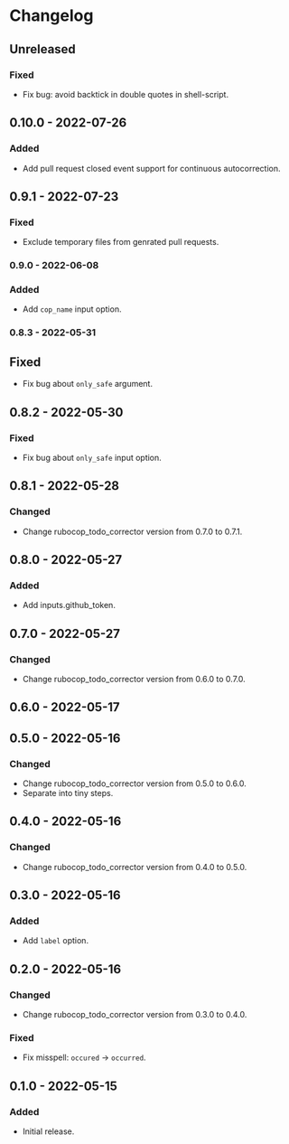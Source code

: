 # Changelog

## Unreleased

### Fixed

- Fix bug: avoid backtick in double quotes in shell-script.

## 0.10.0 - 2022-07-26

### Added

- Add pull request closed event support for continuous autocorrection.

## 0.9.1 - 2022-07-23

### Fixed

- Exclude temporary files from genrated pull requests.

### 0.9.0 - 2022-06-08

### Added

- Add `cop_name` input option.

### 0.8.3 - 2022-05-31

## Fixed

- Fix bug about `only_safe` argument.

## 0.8.2 - 2022-05-30

### Fixed

- Fix bug about `only_safe` input option.

## 0.8.1 - 2022-05-28

### Changed

- Change rubocop_todo_corrector version from 0.7.0 to 0.7.1.

## 0.8.0 - 2022-05-27

### Added

- Add inputs.github_token.

## 0.7.0 - 2022-05-27

### Changed

- Change rubocop_todo_corrector version from 0.6.0 to 0.7.0.

## 0.6.0 - 2022-05-17

## 0.5.0 - 2022-05-16

### Changed

- Change rubocop_todo_corrector version from 0.5.0 to 0.6.0.
- Separate into tiny steps.

## 0.4.0 - 2022-05-16

### Changed

- Change rubocop_todo_corrector version from 0.4.0 to 0.5.0.

## 0.3.0 - 2022-05-16

### Added

- Add `label` option.

## 0.2.0 - 2022-05-16

### Changed

- Change rubocop_todo_corrector version from 0.3.0 to 0.4.0.

### Fixed

- Fix misspell: `occured` -> `occurred`.

## 0.1.0 - 2022-05-15

### Added

- Initial release.
